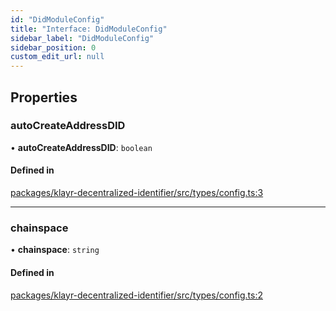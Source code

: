 ```yaml
---
id: "DidModuleConfig"
title: "Interface: DidModuleConfig"
sidebar_label: "DidModuleConfig"
sidebar_position: 0
custom_edit_url: null
---
```


## Properties

### autoCreateAddressDID

• **autoCreateAddressDID**: `boolean`

#### Defined in

[packages/klayr-decentralized-identifier/src/types/config.ts:3](https://github.com/aldhosutra/klayr-did/blob/4de9da3/packages/klayr-decentralized-identifier/src/types/config.ts#L3)

___

### chainspace

• **chainspace**: `string`

#### Defined in

[packages/klayr-decentralized-identifier/src/types/config.ts:2](https://github.com/aldhosutra/klayr-did/blob/4de9da3/packages/klayr-decentralized-identifier/src/types/config.ts#L2)
